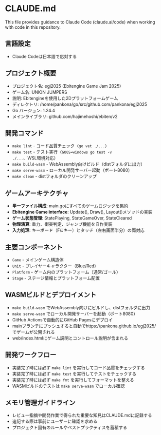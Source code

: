 # CLAUDE.md

This file provides guidance to Claude Code (claude.ai/code) when working with code in this repository.

## 言語設定
- Claude Codeは日本語で応対する

## プロジェクト概要
- プロジェクト名: egj2025 (Ebitengine Game Jam 2025)
- ゲーム名: UNION JUMPERS
- 説明: Ebitengineを使用した2Dプラットフォームゲーム
- ディレクトリ: /home/pankona/go/src/github.com/pankona/egj2025
- Go バージョン: 1.24.4
- メインライブラリ: github.com/hajimehoshi/ebiten/v2

## 開発コマンド
- `make lint` - コード品質チェック（`go vet ./...`）
- `make test` - テスト実行（`GOOS=windows go test -v ./...`、WSL環境対応）
- `make build-wasm` - WebAssembly向けビルド（distフォルダに出力）
- `make serve-wasm` - ローカル開発サーバー起動（ポート8080）
- `make clean` - distフォルダのクリーンアップ

## ゲームアーキテクチャ
- **単一ファイル構成**: main.goにすべてのゲームロジックを集約
- **Ebitengine Game interface**: Update(), Draw(), Layout()メソッドの実装
- **ゲーム状態管理**: StatePlaying, StateGameOver, StateCleared
- **物理演算**: 重力、衝突判定、ジャンプ機能を自作実装
- **入力処理**: キーボード（F/Jキー）とタッチ（左右画面半分）の両対応

## 主要コンポーネント
- `Game` - メインゲーム構造体
- `Unit` - プレイヤーキャラクター（Blue/Red）
- `Platform` - ゲーム内のプラットフォーム（通常/ゴール）
- `Stage` - ステージ情報とプラットフォーム配置

## WASMビルドとデプロイメント
- `make build-wasm` でWebAssembly向けにビルドし、distフォルダに出力
- `make serve-wasm` でローカル開発サーバーを起動（ポート8080）  
- GitHub Actionsで自動的にGitHub Pagesにデプロイ
- mainブランチにプッシュすると自動でhttps://pankona.github.io/egj2025/でゲームが公開される
- web/index.htmlにゲーム説明とコントロール説明が含まれる

## 開発ワークフロー
- 実装完了時には必ず `make lint` を実行してコード品質をチェックする
- 実装完了時には必ず `make test` を実行してテストをチェックする
- 実装完了時には必ず `make fmt` を実行してフォーマットを整える
- WASMビルドのテストは `make serve-wasm` でローカル確認

## メモリ管理ガイドライン
- レビュー指摘や開発作業で得られた重要な知見はCLAUDE.mdに記録する
- 追記する際は事前にユーザーに確認を求める
- プロジェクト固有のルールやベストプラクティスを蓄積する
